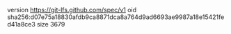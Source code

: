 version https://git-lfs.github.com/spec/v1
oid sha256:d07e75a18830afdb9ca8871dca8a764d9ad6693ae9987a18e15421fed41a8ce3
size 3679
